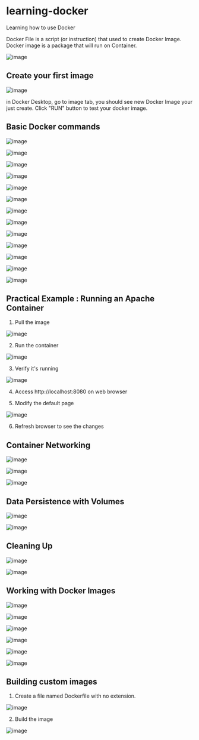 # learning-docker

Learning how to use Docker

Docker File is a script (or instruction) that used to create Docker Image. Docker image is a package that will run on Container.

![image](https://github.com/user-attachments/assets/6824725f-229f-40e7-971a-5702af3c1628)


## Create your first image

![image](https://github.com/user-attachments/assets/faf4cecb-c1d5-4ee6-9553-5ab01b1852b2)

in Docker Desktop, go to image tab, you should see new Docker Image your just create. Click "RUN" button to test your docker image.

## Basic Docker commands

![image](https://github.com/user-attachments/assets/b3c1c1dc-4d37-48d0-b394-26eae7463c39)

![image](https://github.com/user-attachments/assets/33500679-6f49-40c5-8217-193d506a110f)

![image](https://github.com/user-attachments/assets/f62e4ce0-75e6-4ddb-b80c-24743bc33684)

![image](https://github.com/user-attachments/assets/2e2edbf3-5178-46a0-b6cc-8439f4181da1)

![image](https://github.com/user-attachments/assets/e0a42663-fea1-4a9e-bf3a-b5fa37086795)

![image](https://github.com/user-attachments/assets/98851ebf-a6bd-4d6b-8587-15fd6d43a314)

![image](https://github.com/user-attachments/assets/da9b1121-4b63-4d19-bf35-4de14940fc3e)

![image](https://github.com/user-attachments/assets/2658ad7a-8031-4ef1-aff2-9618a862d90a)

![image](https://github.com/user-attachments/assets/73dfb7c7-3c19-43b6-969a-adad88be31df)

![image](https://github.com/user-attachments/assets/376def8f-96ea-4131-b7f7-8fea078d388a)

![image](https://github.com/user-attachments/assets/09b74a98-a101-4e9a-bc31-f883f6436fd4)

![image](https://github.com/user-attachments/assets/597ee1b8-a595-45d0-ab21-b769e07c978f)

![image](https://github.com/user-attachments/assets/142c2480-9e54-4dfd-b7e6-55a8288f8ef8)

## Practical Example : Running an Apache Container

1. Pull the image

![image](https://github.com/user-attachments/assets/698b6fde-3dfe-425b-8bed-2768211b4cb8)

2. Run the container

![image](https://github.com/user-attachments/assets/935736c8-23ac-4c70-b974-6eae0fff5a8f)

3. Verify it's running

![image](https://github.com/user-attachments/assets/a22fb27a-784f-4196-bb20-9bac20d21588)

4. Access http://localhost:8080 on web browser

5. Modify the default page

![image](https://github.com/user-attachments/assets/f9193704-47b7-4595-a16f-12d6e813724b)

6. Refresh browser to see the changes

## Container Networking

![image](https://github.com/user-attachments/assets/af423e23-4c4f-4d29-a113-77b2a596d3a0)

![image](https://github.com/user-attachments/assets/2be0dca1-39e7-48aa-9228-f82caaa59799)

![image](https://github.com/user-attachments/assets/569adc3d-7552-4c66-a34b-b1d9389e80d2)

## Data Persistence with Volumes

![image](https://github.com/user-attachments/assets/78746d82-8b13-4773-8bfc-fe5c6626454d)

![image](https://github.com/user-attachments/assets/7bf7dac4-8d03-4cb2-b63b-34b0d8570f49)

## Cleaning Up

![image](https://github.com/user-attachments/assets/c6cb30ed-7678-4543-a6ca-8bfba89eccda)

![image](https://github.com/user-attachments/assets/e654e23f-c4e3-4ea1-8d01-5410a51b37d5)

## Working with Docker Images

![image](https://github.com/user-attachments/assets/c7459820-76e8-4b0d-a0cb-8d4042f52c11)

![image](https://github.com/user-attachments/assets/b46793c6-e130-4840-a44f-63415f1f05b3)

![image](https://github.com/user-attachments/assets/a687c02c-43b3-4fd4-8c82-ca02730224b8)

![image](https://github.com/user-attachments/assets/a0ec83db-bda6-4877-a5e8-59c328811a02)

![image](https://github.com/user-attachments/assets/dafa32a0-718f-491c-b3f5-d59a69b73ed3)

![image](https://github.com/user-attachments/assets/6fd0bf5e-c52e-4dbb-b116-906b40048cd9)

## Building custom images

1. Create a file named Dockerfile with no extension.

![image](https://github.com/user-attachments/assets/cbe6ce3c-c6d2-4098-b9ad-282102120dd8)

2. Build the image

![image](https://github.com/user-attachments/assets/0737c93e-3089-4a8c-ac4d-175b1716623d)







